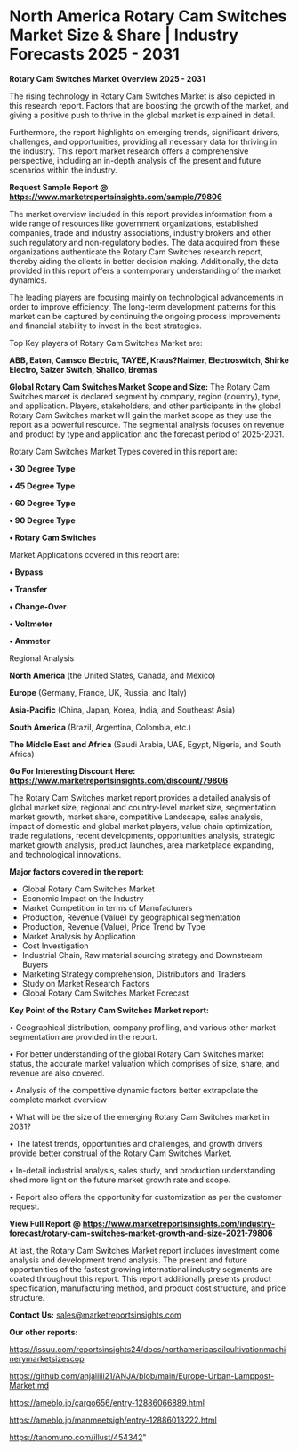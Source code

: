 # North America Rotary Cam Switches Market Size & Share | Industry Forecasts 2025 - 2031

<Strong> Rotary Cam Switches Market Overview 2025 - 2031</strong>

The rising technology in Rotary Cam Switches Market is also depicted in this research report. Factors that are boosting the growth of the market, and giving a positive push to thrive in the global market is explained in detail.

Furthermore, the report highlights on emerging trends, significant drivers, challenges, and opportunities, providing all necessary data for thriving in the industry. This report market research offers a comprehensive perspective, including an in-depth analysis of the present and future scenarios within the industry.

<strong>Request Sample Report @ <a href=https://www.marketreportsinsights.com/sample/79806>https://www.marketreportsinsights.com/sample/79806</a></strong>

The market overview included in this report provides information from a wide range of resources like government organizations, established companies, trade and industry associations, industry brokers and other such regulatory and non-regulatory bodies. The data acquired from these organizations authenticate the Rotary Cam Switches research report, thereby aiding the clients in better decision making. Additionally, the data provided in this report offers a contemporary understanding of the market dynamics.

The leading players are focusing mainly on technological advancements in order to improve efficiency. The long-term development patterns for this market can be captured by continuing the ongoing process improvements and financial stability to invest in the best strategies.

Top Key players of Rotary Cam Switches Market are:

<strong>ABB, Eaton, Camsco Electric, TAYEE, Kraus?Naimer, Electroswitch, Shirke Electro, Salzer Switch, Shallco, Bremas</strong>

<strong><b>Global Rotary Cam Switches Market Scope and Size:</b></strong>
The Rotary Cam Switches market is declared segment by company, region (country), type, and application. Players, stakeholders, and other participants in the global Rotary Cam Switches market will gain the market scope as they use the report as a powerful resource. The segmental analysis focuses on revenue and product by type and application and the forecast period of 2025-2031.

Rotary Cam Switches Market Types covered in this report are:

<strong>• 30 Degree Type

• 45 Degree Type

• 60 Degree Type

• 90 Degree Type

• Rotary Cam Switches</strong>

Market Applications covered in this report are:

<strong>• Bypass

• Transfer

• Change-Over

• Voltmeter

• Ammeter</strong> 

Regional Analysis

<strong>North America</strong> (the United States, Canada, and Mexico)

<strong>Europe</strong> (Germany, France, UK, Russia, and Italy)

<strong>Asia-Pacific</strong> (China, Japan, Korea, India, and Southeast Asia)

<strong>South America</strong> (Brazil, Argentina, Colombia, etc.)

<strong>The Middle East and Africa</strong> (Saudi Arabia, UAE, Egypt, Nigeria, and South Africa)

<strong>Go For Interesting Discount Here: <a href=https://www.marketreportsinsights.com/discount/79806>https://www.marketreportsinsights.com/discount/79806</a></strong>

The Rotary Cam Switches market report provides a detailed analysis of global market size, regional and country-level market size, segmentation market growth, market share, competitive Landscape, sales analysis, impact of domestic and global market players, value chain optimization, trade regulations, recent developments, opportunities analysis, strategic market growth analysis, product launches, area marketplace expanding, and technological innovations.

<strong><b>Major factors covered in the report:</b></strong>
<ul>
  <li>Global Rotary Cam Switches Market </li>
  <li>Economic Impact on the Industry</li>
  <li>Market Competition in terms of Manufacturers</li>
  <li>Production, Revenue (Value) by geographical segmentation</li>
  <li>Production, Revenue (Value), Price Trend by Type</li>
  <li>Market Analysis by Application</li>
  <li>Cost Investigation</li>
  <li>Industrial Chain, Raw material sourcing strategy and Downstream Buyers</li>
  <li>Marketing Strategy comprehension, Distributors and Traders</li>
  <li>Study on Market Research Factors</li>
  <li>Global Rotary Cam Switches Market Forecast</li>
</ul>

<strong><b>Key Point of the Rotary Cam Switches Market report:</b></strong>

• Geographical distribution, company profiling, and various other market segmentation are provided in the report.

• For better understanding of the global Rotary Cam Switches market status, the accurate market valuation which comprises of size, share, and revenue are also covered.

• Analysis of the competitive dynamic factors better extrapolate the complete market overview

• What will be the size of the emerging Rotary Cam Switches market in 2031?

• The latest trends, opportunities and challenges, and growth drivers provide better construal of the Rotary Cam Switches Market.

• In-detail industrial analysis, sales study, and production understanding shed more light on the future market growth rate and scope.

• Report also offers the opportunity for customization as per the customer request.

<strong><b>View Full Report @ <a href=https://www.marketreportsinsights.com/industry-forecast/rotary-cam-switches-market-growth-and-size-2021-79806>https://www.marketreportsinsights.com/industry-forecast/rotary-cam-switches-market-growth-and-size-2021-79806</a></b></strong>


At last, the Rotary Cam Switches Market report includes investment come analysis and development trend analysis. The present and future opportunities of the fastest growing international industry segments are coated throughout this report. This report additionally presents product specification, manufacturing method, and product cost structure, and price structure.

<strong>Contact Us:</strong>
sales@marketreportsinsights.com

<strong>Our other reports:</strong>

<a href=https://issuu.com/reportsinsights24/docs/northamericasoilcultivationmachinerymarketsizescop>https://issuu.com/reportsinsights24/docs/northamericasoilcultivationmachinerymarketsizescop</a>

<a href=https://github.com/anjaliiii21/ANJA/blob/main/Europe-Urban-Lamppost-Market.md>https://github.com/anjaliiii21/ANJA/blob/main/Europe-Urban-Lamppost-Market.md</a>

<a href=https://ameblo.jp/cargo656/entry-12886066889.html>https://ameblo.jp/cargo656/entry-12886066889.html</a>

<a href=https://ameblo.jp/manmeetsigh/entry-12886013222.html>https://ameblo.jp/manmeetsigh/entry-12886013222.html</a>

<a href=https://tanomuno.com/illust/454342>https://tanomuno.com/illust/454342</a>"
